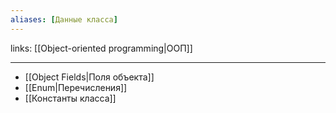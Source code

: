 ```yaml
---
aliases: [Данные класса]
---
```

links: [[Object-oriented programming|ООП]]

---

- [[Object Fields|Поля объекта]]
- [[Enum|Перечисления]]
- [[Константы класса]]